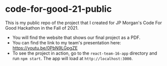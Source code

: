# code-for-good-21-public
This is my public repo of the project that I created for JP Morgan's Code For Good Hackathon in the Fall of 2021. 
- You will find the website that shows our final project as a PDF.
- You can find the link to my team's presentation here: https://youtu.be/0PbN9LGpgZE
- To see the project in action, go to the `react-team-16-app` directory and run `npm start`. The app will load at `http://localhost:3000`.
